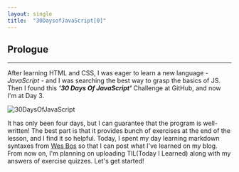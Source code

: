 ```yaml
---
layout: single
title:  "30DaysofJavaScript[0]"
---
```


## Prologue

---
After learning HTML and CSS, I was eager to learn a new language - *JavaScript* - and I was searching the best way to grasp the basics of JS. Then I found this ***'30 Days Of JavaScript'*** Challenge at GitHub, and now I'm at Day 3.
<br>

![30DaysOfJavaScript](https://github.com/yendoz/30-Days-Of-JavaScript/raw/master/images/banners/day_1_3.png)

It has only been four days, but I can guarantee that the program is well-written! The best part is that it provides bunch of exercises at the end of the lesson, and I find it so helpful. Today, I spent my day learning markdown syntaxes from [Wes Bos][1] so that I can post what I've learned on my blog. From now on, I'm planning on uploading TIL(Today I Learned) along with my answers of exercise quizzes. Let's get started!



[1]: https://masteringmarkdown.com/ "Mastering Markdown"